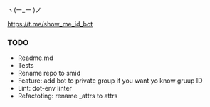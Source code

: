 ヽ(ー_ー )ノ

https://t.me/show_me_id_bot

### TODO
- Readme.md
- Tests
- Rename repo to smid 
- Feature: add bot to private group if you want yo know gruup ID
- Lint: dot-env linter
- Refactoting: rename _attrs to attrs
